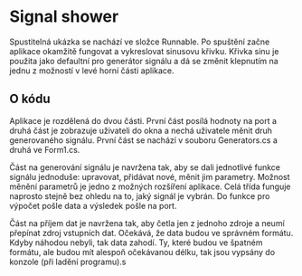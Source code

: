 # Signal shower
Spustitelná ukázka se nachází ve složce Runnable. Po spuštění začne aplikace okamžitě fungovat a vykreslovat sinusovu křivku. Křivka sinu je použita jako defaultní pro generátor signálu a dá se změnit klepnutím na jednu z možností v levé horní části aplikace.

## O kódu
Aplikace je rozdělená do dvou části. První část posílá hodnoty na port a druhá část je zobrazuje uživateli do okna a nechá uživatele měnit druh generovaného signálu. První část se nachází v souboru Generators.cs a druhá ve Form1.cs. 

Část na generování signálu je navržena tak, aby se dali jednotlivé funkce signálu jednoduše: upravovat, přidávat nové, měnit jim parametry. Možnost měnění parametrů je jedno z možných rozšíření aplikace. Celá třída funguje naprosto stejně bez ohledu na to, jaký signál je vybrán. Do funkce pro výpočet pošle data a výsledek pošle na port.

Část na příjem dat je navržena tak, aby četla jen z jednoho zdroje a neumí přepínat zdroj vstupních dat. Očekává, že data budou ve správném formátu. Kdyby náhodou nebyli, tak data zahodí. Ty, které budou ve špatném formátu, ale budou mít alespoň očekávanou délku, tak jsou vypsány do konzole (při ladění programu).s
